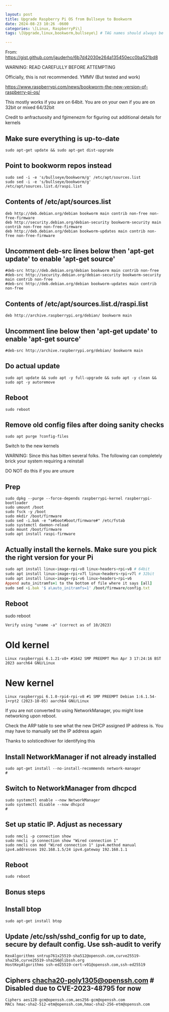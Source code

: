 ```yaml
---

layout: post  
title: Upgrade Raspberry Pi OS from Bullseye to Bookworm  
date: 2024-08-23 10:26 -0600  
categories: \[Linux, RaspberryPi\]  
tags: \[Upgrade,linux,bookworm,bullseye\] # TAG names should always be lowercase

---
```


From: https://gist.github.com/jauderho/6b7d42030e264a135450ecc0ba521bd8

WARNING: READ CAREFULLY BEFORE ATTEMPTING

Officially, this is not recommended. YMMV (But tested and work)

https://www.raspberrypi.com/news/bookworm-the-new-version-of-raspberry-pi-os/

This mostly works if you are on 64bit. You are on your own if you are on 32bit or mixed 64/32bit

Credit to anfractuosity and fgimenezm for figuring out additional details for kernels

## Make sure everything is up-to-date

```
sudo apt-get update && sudo apt-get dist-upgrade
```

## Point to bookworm repos instead

```
sudo sed -i -e 's/bullseye/bookworm/g' /etc/apt/sources.list
sudo sed -i -e 's/bullseye/bookworm/g' /etc/apt/sources.list.d/raspi.list
```

## Contents of /etc/apt/sources.list

```
deb http://deb.debian.org/debian bookworm main contrib non-free non-free-firmware
deb http://security.debian.org/debian-security bookworm-security main contrib non-free non-free-firmware
deb http://deb.debian.org/debian bookworm-updates main contrib non-free non-free-firmware
```

## Uncomment deb-src lines below then 'apt-get update' to enable 'apt-get source'

```
#deb-src http://deb.debian.org/debian bookworm main contrib non-free
#deb-src http://security.debian.org/debian-security bookworm-security main contrib non-free
#deb-src http://deb.debian.org/debian bookworm-updates main contrib non-free
```

## Contents of /etc/apt/sources.list.d/raspi.list

```
deb http://archive.raspberrypi.org/debian/ bookworm main
```

## Uncomment line below then 'apt-get update' to enable 'apt-get source'

```
#deb-src http://archive.raspberrypi.org/debian/ bookworm main
```

## Do actual update

```
sudo apt update && sudo apt -y full-upgrade && sudo apt -y clean && sudo apt -y autoremove
```

## Reboot

```
sudo reboot
```

## Remove old config files after doing sanity checks

```
sudo apt purge ?config-files
```

Switch to the new kernels

WARNING: Since this has bitten several folks. The following can completely brick your system requiring a reinstall

DO NOT do this if you are unsure

## Prep

```
sudo dpkg --purge --force-depends raspberrypi-kernel raspberrypi-bootloader
sudo umount /boot
sudo fsck -y /boot
sudo mkdir /boot/firmware
sudo sed -i.bak -e "s#boot#boot/firmware#" /etc/fstab
sudo systemctl daemon-reload
sudo mount /boot/firmware
sudo apt install raspi-firmware
```

## Actually install the kernels. Make sure you pick the right version for your Pi

```ruby
sudo apt install linux-image-rpi-v8 linux-headers-rpi-v8 # 64bit
sudo apt install linux-image-rpi-v7l linux-headers-rpi-v7l # 32bit
sudo apt install linux-image-rpi-v6 linux-headers-rpi-v6
Append auto_initramfs=1 to the bottom of file where it says [all]
sudo sed -i.bak '$ a\auto_initramfs=1' /boot/firmware/config.txt
```

## Reboot

sudo reboot

```
Verify using "uname -a" (correct as of 10/2023)
```

# Old kernel

```
Linux raspberrypi 6.1.21-v8+ #1642 SMP PREEMPT Mon Apr 3 17:24:16 BST 2023 aarch64 GNU/Linux
```

# New kernel

```
Linux raspberrypi 6.1.0-rpi4-rpi-v8 #1 SMP PREEMPT Debian 1:6.1.54-1+rpt2 (2023-10-05) aarch64 GNU/Linux
```

If you are not converted to using NetworkManager, you might lose networking upon reboot.

Check the ARP table to see what the new DHCP assigned IP address is. You may have to manually set the IP address again

Thanks to solsticedhiver for identifying this

## Install NetworkManager if not already installed

```
sudo apt-get install --no-install-recommends network-manager
#
```

## Switch to NetworkManager from dhcpcd

```
sudo systemctl enable --now NetworkManager
sudo systemctl disable --now dhcpcd
#
```

## Set up static IP. Adjust as necessary

```
sudo nmcli -p connection show
sudo nmcli -p connection show "Wired connection 1"
sudo nmcli con mod "Wired connection 1" ipv4.method manual ipv4.addresses 192.168.1.5/24 ipv4.gateway 192.168.1.1
```

## Reboot

```
sudo reboot
```

## Bonus steps

## Install btop

```
sudo apt-get install btop
```

## Update /etc/ssh/sshd\_config for up to date, secure by default config. Use ssh-audit to verify

```
KexAlgorithms sntrup761x25519-sha512@openssh.com,curve25519-sha256,curve25519-sha256@libssh.org
HostKeyAlgorithms ssh-ed25519-cert-v01@openssh.com,ssh-ed25519
```

## Ciphers chacha20-poly1305@openssh.com # Disabled due to CVE-2023-48795 for now

```
Ciphers aes128-gcm@openssh.com,aes256-gcm@openssh.com
MACs hmac-sha2-512-etm@openssh.com,hmac-sha2-256-etm@openssh.com
```